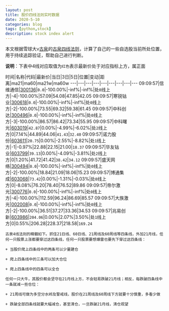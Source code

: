 ```yaml
---
layout: post
title: 股价四线法则实时数据
date: 2020-5-10
categories: blog
tags: [python,stock]
description: stock index alert
---
```



本文根据雪球大v[古泉](https://xueqiu.com/u/7148646888)的[古泉四线法则](https://xueqiu.com/7148646888/130498192)，计算了自己的一些自选股当前所处位置，用于持续追踪验证，帮助自己进行判断。

**说明**：下表中4线对应取值为`红色`表示最新价处于对应指标上方，属正面

时间|名称|代码|最新价|当日|3日|5日|位置|变动|距离|ma21|ma60|ma21w|ma60w
---|---|---|---|---|---|---|---|---
09:09:57|信维通信|[300136](https://xueqiu.com/S/SZ300136)|`0.0`|-100.00%|-inf%|-inf%|处`0`线上方|-4|-100.00%|57.09|54.08|47.85|42.05
09:09:57|寒锐钴业|[300618](https://xueqiu.com/S/SZ300618)|`0.0`|-100.00%|-inf%|-inf%|处`0`线上方|-2|-100.00%|73.55|69.32|59.38|61.45
09:09:57|中科创达|[300496](https://xueqiu.com/S/SZ300496)|`0.0`|-100.00%|-inf%|-inf%|处`0`线上方|-3|-100.00%|86.57|86.42|73.34|55.95
09:09:57|中科曙光|[603019](https://xueqiu.com/S/SH603019)|`42.87`|0.00%|-4.99%|-6.02%|处`2`线上方|0|7.14%|44.89|44.06|`41.43`|`32.40`
09:09:57|诺力股份|[603611](https://xueqiu.com/S/SH603611)|`20.75`|0.00%|-2.55%|-8.82%|处`1`线上方|-1|-0.97%|22.88|22.15|21.00|`18.37`
09:09:57|华友钴业|[603799](https://xueqiu.com/S/SH603799)|`39.13`|0.00%|-4.09%|-3.81%|处`2`线上方|0|1.20%|41.72|41.42|`38.42`|`34.12`
09:09:57|盛天网络|[300494](https://xueqiu.com/S/SZ300494)|`0.0`|-100.00%|-inf%|-inf%|处`0`线上方|-2|-100.00%|18.84|21.09|18.06|15.23
09:09:57|博通集成|[603068](https://xueqiu.com/S/SH603068)|`73.42`|0.00%|-1.31%|-0.03%|处`0`线上方|0|-8.08%|76.20|78.40|76.52|89.86
09:09:57|帝尔激光|[300776](https://xueqiu.com/S/SZ300776)|`0.0`|-100.00%|-inf%|-inf%|处`0`线上方|-4|-100.00%|112.59|96.24|86.69|85.57
09:09:57|大族激光|[002008](https://xueqiu.com/S/SZ002008)|`0.0`|-100.00%|-inf%|-inf%|处`0`线上方|-2|-100.00%|36.51|37.27|33.36|34.53
09:09:57|兆易创新|[603986](https://xueqiu.com/S/SH603986)|`204.06`|0.00%|2.07%|3.50%|处`1`线上方|0|0.55%|206.28|228.37|218.58|`169.24`

```
古泉4线法则的精髓如下。抓住21日线、60日线、21周线及60周线等四条线，外加21月线，任何一只股票上涨都要穿过这四条线，任何一只股票要想爆雷也要先下穿过这四条线：

+ 当股价爬上四条线中的两条可以少量建仓

+ 爬上四条线中的三条可以加大仓位

+ 爬上四条线中的四条可以全仓

任何一只大牛，其股价都会坚守在21月线上方，不会轻易跌破21月线；相反，每跌破四条线中一条就减一些仓位：

+ 21周线可做为多空分水岭及警戒线，股价在21周线及60周线下方就要十分慎重，多看少做

+ 跌破全部四条线就要大幅减仓，甚至清仓，一旦跌破21月线，清仓观望
```